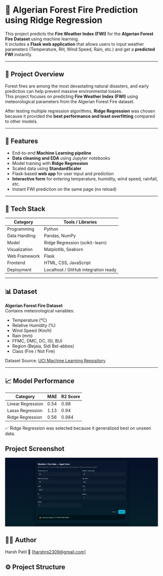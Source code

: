 # 🌲 Algerian Forest Fire Prediction using Ridge Regression

This project predicts the **Fire Weather Index (FWI)** for the **Algerian Forest Fire Dataset** using machine learning.  
It includes a **Flask web application** that allows users to input weather parameters (Temperature, RH, Wind Speed, Rain, etc.) and get a **predicted FWI** instantly.

---

## 📘 Project Overview

Forest fires are among the most devastating natural disasters, and early prediction can help prevent massive environmental losses.  
This project focuses on predicting **Fire Weather Index (FWI)** using meteorological parameters from the Algerian Forest Fire dataset.

After testing multiple regression algorithms, **Ridge Regression** was chosen because it provided the **best performance and least overfitting** compared to other models.

---

## 🚀 Features

- End-to-end **Machine Learning pipeline**
- **Data cleaning and EDA** using Jupyter notebooks
- Model training with **Ridge Regression**
- Scaled data using **StandardScaler**
- Flask-based **web app** for user input and prediction
- **Interactive form** for entering temperature, humidity, wind speed, rainfall, etc.
- Instant FWI prediction on the same page (no reload)

---

## 🧠 Tech Stack

| Category | Tools / Libraries |
|-----------|-------------------|
| Programming | Python |
| Data Handling | Pandas, NumPy |
| Model | Ridge Regression (scikit-learn) |
| Visualization | Matplotlib, Seaborn |
| Web Framework | Flask |
| Frontend | HTML, CSS, JavaScript |
| Deployment | Localhost / GitHub integration ready |

---

## 📊 Dataset

**Algerian Forest Fire Dataset**  
Contains meteorological variables:
- Temperature (°C)
- Relative Humidity (%)
- Wind Speed (Km/h)
- Rain (mm)
- FFMC, DMC, DC, ISI, BUI
- Region (Bejaia, Sidi Bel-abbes)
- Class (Fire / Not Fire)

Dataset Source: [UCI Machine Learning Repository](https://archive.ics.uci.edu/ml/datasets/Algerian+Forest+Fires+Dataset+)

---

## 📈 Model Performance
| Category | MAE | R2 Score|
|----------|------|--------|
|Linear Regression | 0.54 |0.98|
|Lasso Regression | 1.13 | 0.94 |
|Ridge Regression | 0.56 | 0.984 |
✅ Ridge Regression was selected because it generalized best on unseen data.

## Project Screenshot
![App Screenshot](app.png)
## 🧑‍💻 Author

Harsh Patil
📧 [harshrp2309@gmail.com]







## ⚙️ Project Structure

